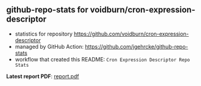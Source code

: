 ## github-repo-stats for voidburn/cron-expression-descriptor

- statistics for repository https://github.com/voidburn/cron-expression-descriptor
- managed by GitHub Action: https://github.com/jgehrcke/github-repo-stats
- workflow that created this README: `Cron Expression Descriptor Repo Stats`

**Latest report PDF**: [report.pdf](https://github.com/voidburn/cron-expression-descriptor-stats/raw/github-repo-stats/voidburn/cron-expression-descriptor/latest-report/report.pdf)

